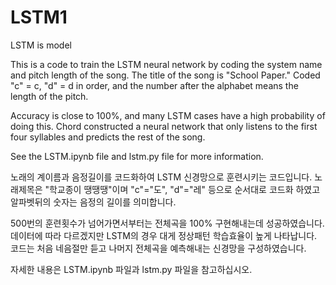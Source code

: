 # LSTM1
LSTM is model 

This is a code to train the LSTM neural network by coding the system name and pitch length of the song.
The title of the song is "School Paper." Coded "c" = c, "d" = d in order, and the number after the alphabet means the length of the pitch.

Accuracy is close to 100%, and many LSTM cases have a high probability of doing this.
Chord constructed a neural network that only listens to the first four syllables and predicts the rest of the song.

See the LSTM.ipynb file and lstm.py file for more information.


노래의 계이름과 음정길이를 코드화하여 LSTM 신경망으로 훈련시키는 코드입니다.
노래제목은 "학교종이 땡땡땡"이며 "c"="도", "d"="레" 등으로 순서대로 코드화 하였고 알파벳뒤의 숫자는 음정의 길이를 의미합니다.

500번의 훈련횟수가 넘어가면서부터는 전체곡을 100% 구현해내는데 성공하였습니다. 데이터에 따라 다르겠지만 LSTM의 경우 대게 정상패턴 학습효율이 높게 나타납니다.
코드는 처음 네음절만 듣고 나머지 전체곡을 예측해내는 신경망을 구성하였습니다.

자세한 내용은 LSTM.ipynb 파일과 lstm.py 파일을 참고하십시오.




